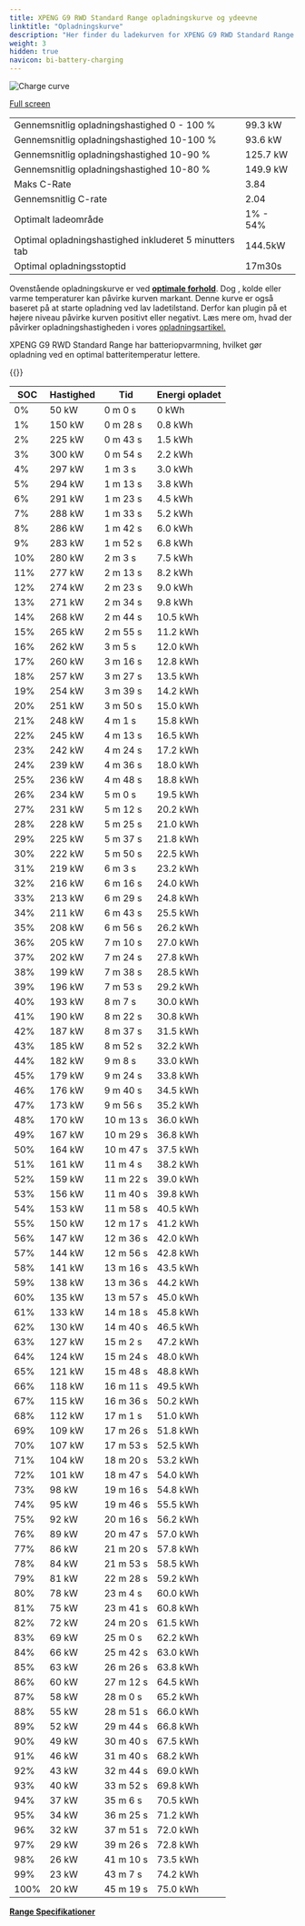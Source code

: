 ```yaml
---
title: XPENG G9 RWD Standard Range opladningskurve og ydeevne
linktitle: "Opladningskurve"
description: "Her finder du ladekurven for XPENG G9 RWD Standard Range."
weight: 3
hidden: true
navicon: bi-battery-charging
---
```

<!-- markdownlint-disable MD033 -->
<img src="../chargingcurve.svg" alt="Charge curve" class="img-fluid">

[Full screen](../chargingcurve.svg)


<table class="table table-striped border">
<tbody>
<tr>
<td>Gennemsnitlig opladningshastighed 0 - 100 %</td><td>99.3 kW</td>
</tr>
<tr>
<td>Gennemsnitlig opladningshastighed 10-100 %</td><td>93.6 kW</td>
</tr>
<tr>
<td>Gennemsnitlig opladningshastighed 10-90 %</td><td>125.7 kW</td>
</tr>
<tr>
<td>Gennemsnitlig opladningshastighed 10-80 %</td><td>149.9 kW</td>
</tr>
<tr>
<td>Maks C-Rate</td><td>3.84</td>
</tr>
<tr>
<td>Gennemsnitlig C-rate</td><td>2.04</td>
</tr>
<tr>
<td>Optimalt ladeområde</td><td>1% - 54%</td>
</tr>
<tr>
<td>Optimal opladningshastighed inkluderet 5 minutters tab</td><td>144.5kW</td>
</tr>
<tr>
<td>Optimal opladningsstoptid</td><td>17m30s</td>
</tr>
</tbody>
</table>


Ovenstående opladningskurve er ved **[optimale forhold](../../../../../technology/battery/charging/#temperature)**. Dog , kolde eller varme temperaturer kan påvirke kurven markant. Denne kurve er også baseret på at starte opladning ved lav ladetilstand. Derfor kan plugin på et højere niveau påvirke kurven positivt eller negativt. Læs mere om, hvad der påvirker opladningshastigheden i vores [opladningsartikel.](../../../../../technology/battery/charging/)


XPENG G9 RWD Standard Range har batteriopvarmning, hvilket gør opladning ved en optimal batteritemperatur lettere.


{{<evkxdisplayaddarticle />}}
<table class="table table-striped border">
<thead>
<tr><th>SOC</th><th>Hastighed</th><th>Tid</th><th>Energi opladet</th></tr>
</thead>
<tbody>
<tr>
<td>0%</td><td>50 kW</td><td> 0 m 0 s </td><td>0 kWh </td>
</tr>
<tr>
<td>1%</td><td>150 kW</td><td> 0 m 28 s </td><td>0.8 kWh </td>
</tr>
<tr>
<td>2%</td><td>225 kW</td><td> 0 m 43 s </td><td>1.5 kWh </td>
</tr>
<tr>
<td>3%</td><td>300 kW</td><td> 0 m 54 s </td><td>2.2 kWh </td>
</tr>
<tr>
<td>4%</td><td>297 kW</td><td> 1 m 3 s </td><td>3.0 kWh </td>
</tr>
<tr>
<td>5%</td><td>294 kW</td><td> 1 m 13 s </td><td>3.8 kWh </td>
</tr>
<tr>
<td>6%</td><td>291 kW</td><td> 1 m 23 s </td><td>4.5 kWh </td>
</tr>
<tr>
<td>7%</td><td>288 kW</td><td> 1 m 33 s </td><td>5.2 kWh </td>
</tr>
<tr>
<td>8%</td><td>286 kW</td><td> 1 m 42 s </td><td>6.0 kWh </td>
</tr>
<tr>
<td>9%</td><td>283 kW</td><td> 1 m 52 s </td><td>6.8 kWh </td>
</tr>
<tr>
<td>10%</td><td>280 kW</td><td> 2 m 3 s </td><td>7.5 kWh </td>
</tr>
<tr>
<td>11%</td><td>277 kW</td><td> 2 m 13 s </td><td>8.2 kWh </td>
</tr>
<tr>
<td>12%</td><td>274 kW</td><td> 2 m 23 s </td><td>9.0 kWh </td>
</tr>
<tr>
<td>13%</td><td>271 kW</td><td> 2 m 34 s </td><td>9.8 kWh </td>
</tr>
<tr>
<td>14%</td><td>268 kW</td><td> 2 m 44 s </td><td>10.5 kWh </td>
</tr>
<tr>
<td>15%</td><td>265 kW</td><td> 2 m 55 s </td><td>11.2 kWh </td>
</tr>
<tr>
<td>16%</td><td>262 kW</td><td> 3 m 5 s </td><td>12.0 kWh </td>
</tr>
<tr>
<td>17%</td><td>260 kW</td><td> 3 m 16 s </td><td>12.8 kWh </td>
</tr>
<tr>
<td>18%</td><td>257 kW</td><td> 3 m 27 s </td><td>13.5 kWh </td>
</tr>
<tr>
<td>19%</td><td>254 kW</td><td> 3 m 39 s </td><td>14.2 kWh </td>
</tr>
<tr>
<td>20%</td><td>251 kW</td><td> 3 m 50 s </td><td>15.0 kWh </td>
</tr>
<tr>
<td>21%</td><td>248 kW</td><td> 4 m 1 s </td><td>15.8 kWh </td>
</tr>
<tr>
<td>22%</td><td>245 kW</td><td> 4 m 13 s </td><td>16.5 kWh </td>
</tr>
<tr>
<td>23%</td><td>242 kW</td><td> 4 m 24 s </td><td>17.2 kWh </td>
</tr>
<tr>
<td>24%</td><td>239 kW</td><td> 4 m 36 s </td><td>18.0 kWh </td>
</tr>
<tr>
<td>25%</td><td>236 kW</td><td> 4 m 48 s </td><td>18.8 kWh </td>
</tr>
<tr>
<td>26%</td><td>234 kW</td><td> 5 m 0 s </td><td>19.5 kWh </td>
</tr>
<tr>
<td>27%</td><td>231 kW</td><td> 5 m 12 s </td><td>20.2 kWh </td>
</tr>
<tr>
<td>28%</td><td>228 kW</td><td> 5 m 25 s </td><td>21.0 kWh </td>
</tr>
<tr>
<td>29%</td><td>225 kW</td><td> 5 m 37 s </td><td>21.8 kWh </td>
</tr>
<tr>
<td>30%</td><td>222 kW</td><td> 5 m 50 s </td><td>22.5 kWh </td>
</tr>
<tr>
<td>31%</td><td>219 kW</td><td> 6 m 3 s </td><td>23.2 kWh </td>
</tr>
<tr>
<td>32%</td><td>216 kW</td><td> 6 m 16 s </td><td>24.0 kWh </td>
</tr>
<tr>
<td>33%</td><td>213 kW</td><td> 6 m 29 s </td><td>24.8 kWh </td>
</tr>
<tr>
<td>34%</td><td>211 kW</td><td> 6 m 43 s </td><td>25.5 kWh </td>
</tr>
<tr>
<td>35%</td><td>208 kW</td><td> 6 m 56 s </td><td>26.2 kWh </td>
</tr>
<tr>
<td>36%</td><td>205 kW</td><td> 7 m 10 s </td><td>27.0 kWh </td>
</tr>
<tr>
<td>37%</td><td>202 kW</td><td> 7 m 24 s </td><td>27.8 kWh </td>
</tr>
<tr>
<td>38%</td><td>199 kW</td><td> 7 m 38 s </td><td>28.5 kWh </td>
</tr>
<tr>
<td>39%</td><td>196 kW</td><td> 7 m 53 s </td><td>29.2 kWh </td>
</tr>
<tr>
<td>40%</td><td>193 kW</td><td> 8 m 7 s </td><td>30.0 kWh </td>
</tr>
<tr>
<td>41%</td><td>190 kW</td><td> 8 m 22 s </td><td>30.8 kWh </td>
</tr>
<tr>
<td>42%</td><td>187 kW</td><td> 8 m 37 s </td><td>31.5 kWh </td>
</tr>
<tr>
<td>43%</td><td>185 kW</td><td> 8 m 52 s </td><td>32.2 kWh </td>
</tr>
<tr>
<td>44%</td><td>182 kW</td><td> 9 m 8 s </td><td>33.0 kWh </td>
</tr>
<tr>
<td>45%</td><td>179 kW</td><td> 9 m 24 s </td><td>33.8 kWh </td>
</tr>
<tr>
<td>46%</td><td>176 kW</td><td> 9 m 40 s </td><td>34.5 kWh </td>
</tr>
<tr>
<td>47%</td><td>173 kW</td><td> 9 m 56 s </td><td>35.2 kWh </td>
</tr>
<tr>
<td>48%</td><td>170 kW</td><td> 10 m 13 s </td><td>36.0 kWh </td>
</tr>
<tr>
<td>49%</td><td>167 kW</td><td> 10 m 29 s </td><td>36.8 kWh </td>
</tr>
<tr>
<td>50%</td><td>164 kW</td><td> 10 m 47 s </td><td>37.5 kWh </td>
</tr>
<tr>
<td>51%</td><td>161 kW</td><td> 11 m 4 s </td><td>38.2 kWh </td>
</tr>
<tr>
<td>52%</td><td>159 kW</td><td> 11 m 22 s </td><td>39.0 kWh </td>
</tr>
<tr>
<td>53%</td><td>156 kW</td><td> 11 m 40 s </td><td>39.8 kWh </td>
</tr>
<tr>
<td>54%</td><td>153 kW</td><td> 11 m 58 s </td><td>40.5 kWh </td>
</tr>
<tr>
<td>55%</td><td>150 kW</td><td> 12 m 17 s </td><td>41.2 kWh </td>
</tr>
<tr>
<td>56%</td><td>147 kW</td><td> 12 m 36 s </td><td>42.0 kWh </td>
</tr>
<tr>
<td>57%</td><td>144 kW</td><td> 12 m 56 s </td><td>42.8 kWh </td>
</tr>
<tr>
<td>58%</td><td>141 kW</td><td> 13 m 16 s </td><td>43.5 kWh </td>
</tr>
<tr>
<td>59%</td><td>138 kW</td><td> 13 m 36 s </td><td>44.2 kWh </td>
</tr>
<tr>
<td>60%</td><td>135 kW</td><td> 13 m 57 s </td><td>45.0 kWh </td>
</tr>
<tr>
<td>61%</td><td>133 kW</td><td> 14 m 18 s </td><td>45.8 kWh </td>
</tr>
<tr>
<td>62%</td><td>130 kW</td><td> 14 m 40 s </td><td>46.5 kWh </td>
</tr>
<tr>
<td>63%</td><td>127 kW</td><td> 15 m 2 s </td><td>47.2 kWh </td>
</tr>
<tr>
<td>64%</td><td>124 kW</td><td> 15 m 24 s </td><td>48.0 kWh </td>
</tr>
<tr>
<td>65%</td><td>121 kW</td><td> 15 m 48 s </td><td>48.8 kWh </td>
</tr>
<tr>
<td>66%</td><td>118 kW</td><td> 16 m 11 s </td><td>49.5 kWh </td>
</tr>
<tr>
<td>67%</td><td>115 kW</td><td> 16 m 36 s </td><td>50.2 kWh </td>
</tr>
<tr>
<td>68%</td><td>112 kW</td><td> 17 m 1 s </td><td>51.0 kWh </td>
</tr>
<tr>
<td>69%</td><td>109 kW</td><td> 17 m 26 s </td><td>51.8 kWh </td>
</tr>
<tr>
<td>70%</td><td>107 kW</td><td> 17 m 53 s </td><td>52.5 kWh </td>
</tr>
<tr>
<td>71%</td><td>104 kW</td><td> 18 m 20 s </td><td>53.2 kWh </td>
</tr>
<tr>
<td>72%</td><td>101 kW</td><td> 18 m 47 s </td><td>54.0 kWh </td>
</tr>
<tr>
<td>73%</td><td>98 kW</td><td> 19 m 16 s </td><td>54.8 kWh </td>
</tr>
<tr>
<td>74%</td><td>95 kW</td><td> 19 m 46 s </td><td>55.5 kWh </td>
</tr>
<tr>
<td>75%</td><td>92 kW</td><td> 20 m 16 s </td><td>56.2 kWh </td>
</tr>
<tr>
<td>76%</td><td>89 kW</td><td> 20 m 47 s </td><td>57.0 kWh </td>
</tr>
<tr>
<td>77%</td><td>86 kW</td><td> 21 m 20 s </td><td>57.8 kWh </td>
</tr>
<tr>
<td>78%</td><td>84 kW</td><td> 21 m 53 s </td><td>58.5 kWh </td>
</tr>
<tr>
<td>79%</td><td>81 kW</td><td> 22 m 28 s </td><td>59.2 kWh </td>
</tr>
<tr>
<td>80%</td><td>78 kW</td><td> 23 m 4 s </td><td>60.0 kWh </td>
</tr>
<tr>
<td>81%</td><td>75 kW</td><td> 23 m 41 s </td><td>60.8 kWh </td>
</tr>
<tr>
<td>82%</td><td>72 kW</td><td> 24 m 20 s </td><td>61.5 kWh </td>
</tr>
<tr>
<td>83%</td><td>69 kW</td><td> 25 m 0 s </td><td>62.2 kWh </td>
</tr>
<tr>
<td>84%</td><td>66 kW</td><td> 25 m 42 s </td><td>63.0 kWh </td>
</tr>
<tr>
<td>85%</td><td>63 kW</td><td> 26 m 26 s </td><td>63.8 kWh </td>
</tr>
<tr>
<td>86%</td><td>60 kW</td><td> 27 m 12 s </td><td>64.5 kWh </td>
</tr>
<tr>
<td>87%</td><td>58 kW</td><td> 28 m 0 s </td><td>65.2 kWh </td>
</tr>
<tr>
<td>88%</td><td>55 kW</td><td> 28 m 51 s </td><td>66.0 kWh </td>
</tr>
<tr>
<td>89%</td><td>52 kW</td><td> 29 m 44 s </td><td>66.8 kWh </td>
</tr>
<tr>
<td>90%</td><td>49 kW</td><td> 30 m 40 s </td><td>67.5 kWh </td>
</tr>
<tr>
<td>91%</td><td>46 kW</td><td> 31 m 40 s </td><td>68.2 kWh </td>
</tr>
<tr>
<td>92%</td><td>43 kW</td><td> 32 m 44 s </td><td>69.0 kWh </td>
</tr>
<tr>
<td>93%</td><td>40 kW</td><td> 33 m 52 s </td><td>69.8 kWh </td>
</tr>
<tr>
<td>94%</td><td>37 kW</td><td> 35 m 6 s </td><td>70.5 kWh </td>
</tr>
<tr>
<td>95%</td><td>34 kW</td><td> 36 m 25 s </td><td>71.2 kWh </td>
</tr>
<tr>
<td>96%</td><td>32 kW</td><td> 37 m 51 s </td><td>72.0 kWh </td>
</tr>
<tr>
<td>97%</td><td>29 kW</td><td> 39 m 26 s </td><td>72.8 kWh </td>
</tr>
<tr>
<td>98%</td><td>26 kW</td><td> 41 m 10 s </td><td>73.5 kWh </td>
</tr>
<tr>
<td>99%</td><td>23 kW</td><td> 43 m 7 s </td><td>74.2 kWh </td>
</tr>
<tr>
<td>100%</td><td>20 kW</td><td> 45 m 19 s </td><td>75.0 kWh </td>
</tr>
</tbody>
</table>

<div class="mt-3 mb-3">
<a href="../rangeandconsumption/" class="text-decoration-none text-black">
<strong><i class="bi-arrow-left"></i> Range </strong>
</a>
<a href="../specifications/" class="text-decoration-none text-black float-end">
<strong>Specifikationer <i class="bi-arrow-right"></i></strong>
</a>
</div>
